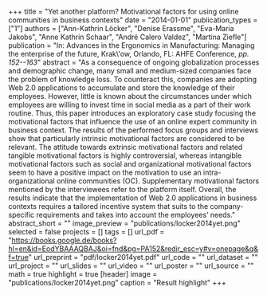 +++
title = "Yet another platform? Motivational factors for using online communities in business contexts"
date = "2014-01-01"
publication_types = ["1"]
authors = ["Ann-Kathrin Löcker", "Denise Erassme", "Eva-Maria Jakobs", "Anne Kathrin Schaar", "André Calero Valdez", "Martina Ziefle"]
publication = "In: Advances in the Ergonomics in Manufacturing: Managing the enterprise of the future, Krak\\'ow, Orlando, FL: AHFE Conference, _pp. 152--163_"
abstract = "As a consequence of ongoing globalization processes and demographic change, many small and medium-sized companies face the problem of knowledge loss. To counteract this, companies are adopting Web 2.0 applications to accumulate and store the knowledge of their employees. However, little is known about the circumstances under which employees are willing to invest time in social media as a part of their work routine. Thus, this paper introduces an exploratory case study focusing the motivational factors that influence the use of an online expert community in business context. The results of the performed focus groups and interviews show that particularly intrinsic motivational factors are considered to be relevant. The attitude towards extrinsic motivational factors and related tangible motivational factors is highly controversial, whereas intangible motivational factors such as social and organizational motivational factors seem to have a positive impact on the motivation to use an intra- organizational online communities (OC). Supplementary motivational factors mentioned by the interviewees refer to the platform itself. Overall, the results indicate that the implementation of Web 2.0 applications in business contexts requires a tailored incentive system that suits to the company-specific requirements and takes into account the employees’ needs."
abstract_short = ""
image_preview = "publications/locker2014yet.png"
selected = false
projects = []
tags = []
url_pdf = "https://books.google.de/books?hl=en&id=EodYBAAAQBAJ&oi=fnd&pg=PA152&redir_esc=y#v=onepage&q&f=true"
url_preprint = "pdf/locker2014yet.pdf"
url_code = ""
url_dataset = ""
url_project = ""
url_slides = ""
url_video = ""
url_poster = ""
url_source = ""
math = true
highlight = true
[header]
image = "publications/locker2014yet.png"
caption = "Result highlight"
+++
